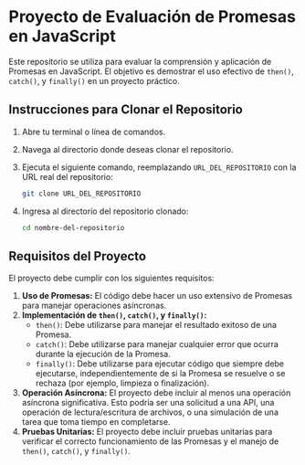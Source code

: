 # Proyecto de Evaluación de Promesas en JavaScript

Este repositorio se utiliza para evaluar la comprensión y aplicación de Promesas en JavaScript. El objetivo es demostrar el uso efectivo de `then()`, `catch()`, y `finally()` en un proyecto práctico.

## Instrucciones para Clonar el Repositorio

1.  Abre tu terminal o línea de comandos.
2.  Navega al directorio donde deseas clonar el repositorio.
3.  Ejecuta el siguiente comando, reemplazando `URL_DEL_REPOSITORIO` con la URL real del repositorio:

    ```bash
    git clone URL_DEL_REPOSITORIO
    ```

4.  Ingresa al directorio del repositorio clonado:

    ```bash
    cd nombre-del-repositorio
    ```

## Requisitos del Proyecto

El proyecto debe cumplir con los siguientes requisitos:

1.  **Uso de Promesas:** El código debe hacer un uso extensivo de Promesas para manejar operaciones asíncronas.
2.  **Implementación de `then()`, `catch()`, y `finally()`:**
    *   `then()`: Debe utilizarse para manejar el resultado exitoso de una Promesa.
    *   `catch()`: Debe utilizarse para manejar cualquier error que ocurra durante la ejecución de la Promesa.
    *   `finally()`: Debe utilizarse para ejecutar código que siempre debe ejecutarse, independientemente de si la Promesa se resuelve o se rechaza (por ejemplo, limpieza o finalización).
3.  **Operación Asíncrona:** El proyecto debe incluir al menos una operación asíncrona significativa. Esto podría ser una solicitud a una API, una operación de lectura/escritura de archivos, o una simulación de una tarea que toma tiempo en completarse.
4.  **Pruebas Unitarias:** El proyecto debe incluir pruebas unitarias para verificar el correcto funcionamiento de las Promesas y el manejo de `then()`, `catch()`, y `finally()`. 


